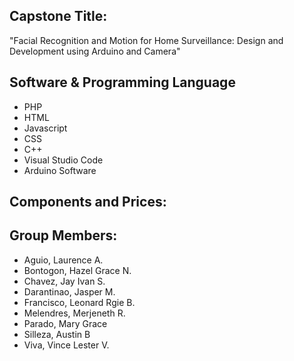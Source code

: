 ## Capstone Title:
"Facial Recognition and Motion for Home Surveillance: Design and Development using Arduino and Camera"


## Software & Programming Language
- PHP
- HTML
- Javascript
- CSS
- C++
- Visual Studio Code
- Arduino Software

## Components and Prices:

## Group Members:
- Aguio, Laurence A.
- Bontogon, Hazel Grace N.
- Chavez, Jay Ivan S.
- Darantinao, Jasper M.
- Francisco, Leonard Rgie B.
- Melendres, Merjeneth R.
- Parado, Mary Grace
- Silleza, Austin B
- Viva, Vince Lester V.